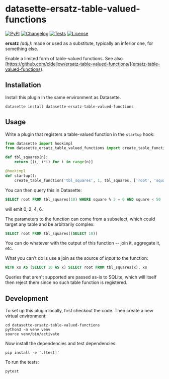 # datasette-ersatz-table-valued-functions

[![PyPI](https://img.shields.io/pypi/v/datasette-ersatz-table-valued-functions.svg)](https://pypi.org/project/datasette-ersatz-table-valued-functions/)
[![Changelog](https://img.shields.io/github/v/release/cldellow/datasette-ersatz-table-valued-functions?include_prereleases&label=changelog)](https://github.com/cldellow/datasette-ersatz-table-valued-functions/releases)
[![Tests](https://github.com/cldellow/datasette-ersatz-table-valued-functions/workflows/Test/badge.svg)](https://github.com/cldellow/datasette-ersatz-table-valued-functions/actions?query=workflow%3ATest)
[![License](https://img.shields.io/badge/license-Apache%202.0-blue.svg)](https://github.com/cldellow/datasette-ersatz-table-valued-functions/blob/main/LICENSE)

**ersatz** *(adj.)*: made or used as a substitute, typically an inferior one, for something else.

Enable a limited form of table-valued functions. See also [https://github.com/cldellow/ersatz-table-valued-functions/](ersatz-table-valued-functions).

## Installation

Install this plugin in the same environment as Datasette.

    datasette install datasette-ersatz-table-valued-functions

## Usage

Write a plugin that registers a table-valued function in the `startup` hook:

```python
from datasette import hookimpl
from datasette_ersatz_table_valued_functions import create_table_function

def tbl_squares(n):
    return [(i, i*i) for i in range(n)]

@hookimpl
def startup():
    create_table_function('tbl_squares', 1, tbl_squares, ['root', 'square'])
```

You can then query this in Datasette:

```sql
SELECT root FROM tbl_squares(10) WHERE square % 2 = 0 AND square < 50
```

will emit 0, 2, 4, 6.

The parameters to the function can come from a subselect, which could target
any table and be arbitrarily complex:

```sql
SELECT root FROM tbl_squares((SELECT 10))
```

You can do whatever with the output of this function -- join it, aggregate it, etc.

What you can't do is use a join as the source of _input_ to the function:

```sql
WITH xs AS (SELECT 10 AS x) SELECT root FROM tbl_squares(x), xs
```

Queries that aren't supported are passed as-is to SQLite, which will itself
then reject them since no such table function is registered.

## Development

To set up this plugin locally, first checkout the code. Then create a new virtual environment:

    cd datasette-ersatz-table-valued-functions
    python3 -m venv venv
    source venv/bin/activate

Now install the dependencies and test dependencies:

    pip install -e '.[test]'

To run the tests:

    pytest
